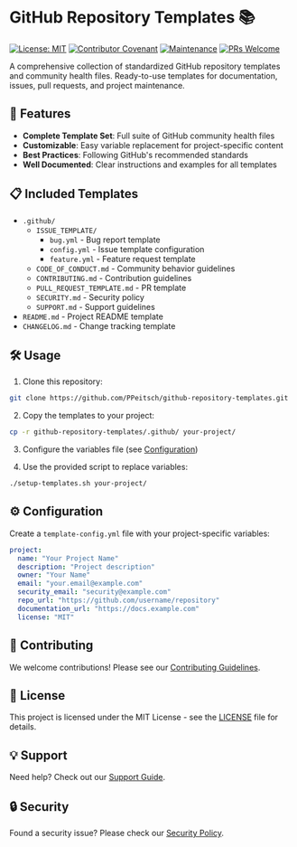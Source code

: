 # GitHub Repository Templates 📚

[![License: MIT](https://img.shields.io/badge/License-MIT-yellow.svg)](LICENSE)
[![Contributor Covenant](https://img.shields.io/badge/Contributor%20Covenant-2.1-4baaaa.svg)](.github/CODE_OF_CONDUCT.md)
[![Maintenance](https://img.shields.io/badge/Maintained%3F-yes-green.svg)](https://github.com/PPeitsch/github-repository-templates/graphs/commit-activity)
[![PRs Welcome](https://img.shields.io/badge/PRs-welcome-brightgreen.svg)](/.github/CONTRIBUTING.md)

A comprehensive collection of standardized GitHub repository templates and community health files. Ready-to-use templates for documentation, issues, pull requests, and project maintenance.

## 🚀 Features

- **Complete Template Set**: Full suite of GitHub community health files
- **Customizable**: Easy variable replacement for project-specific content
- **Best Practices**: Following GitHub's recommended standards
- **Well Documented**: Clear instructions and examples for all templates

## 📋 Included Templates

- `.github/`
  - `ISSUE_TEMPLATE/`
    - `bug.yml` - Bug report template
    - `config.yml` - Issue template configuration
    - `feature.yml` - Feature request template
  - `CODE_OF_CONDUCT.md` - Community behavior guidelines
  - `CONTRIBUTING.md` - Contribution guidelines
  - `PULL_REQUEST_TEMPLATE.md` - PR template
  - `SECURITY.md` - Security policy
  - `SUPPORT.md` - Support guidelines
- `README.md` - Project README template
- `CHANGELOG.md` - Change tracking template

## 🛠️ Usage

1. Clone this repository:
```bash
git clone https://github.com/PPeitsch/github-repository-templates.git
```

2. Copy the templates to your project:
```bash
cp -r github-repository-templates/.github/ your-project/
```

3. Configure the variables file (see [Configuration](#-configuration))

4. Use the provided script to replace variables:
```bash
./setup-templates.sh your-project/
```

## ⚙️ Configuration

Create a `template-config.yml` file with your project-specific variables:

```yaml
project:
  name: "Your Project Name"
  description: "Project description"
  owner: "Your Name"
  email: "your.email@example.com"
  security_email: "security@example.com"
  repo_url: "https://github.com/username/repository"
  documentation_url: "https://docs.example.com"
  license: "MIT"
```

## 🤝 Contributing

We welcome contributions! Please see our [Contributing Guidelines](.github/CONTRIBUTING.md).

## 📜 License

This project is licensed under the MIT License - see the [LICENSE](LICENSE) file for details.

## 💡 Support

Need help? Check out our [Support Guide](.github/SUPPORT.md).

## 🔒 Security

Found a security issue? Please check our [Security Policy](.github/SECURITY.md).
